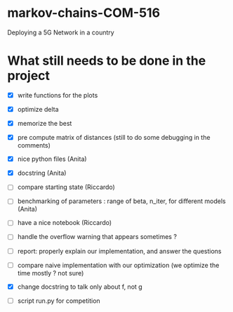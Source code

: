 # markov-chains-COM-516
Deploying a 5G Network in a country

# What still needs to be done in the project

- [x] write functions for the plots
- [x] optimize delta
- [x] memorize the best
- [x] pre compute matrix of distances (still to do some debugging in the comments)
- [x] nice python files (Anita)
- [x] docstring (Anita)
- [ ] compare starting state (Riccardo)
- [ ] benchmarking of parameters : range of beta, n_iter, for different models (Anita)
- [ ] have a nice notebook (Riccardo)

- [ ] handle the overflow warning that appears sometimes ?
- [ ] report: properly explain our implementation, and answer the questions
- [ ] compare naive implementation with our optimization (we optimize the time mostly ? not sure)
- [x] change docstring to talk only about f, not g
- [ ] script run.py for competition
